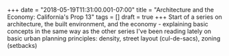 +++
date = "2018-05-19T11:31:00.001-07:00"
title = "Architecture and the Economy: California's Prop 13"
tags = []
draft = true
+++
Start of a series on architecture, the built environment, and the economy - explaining basic concepts in the same way as the other series I've been reading lately on basic urban planning principles: density, street layout (cul-de-sacs), zoning (setbacks)
